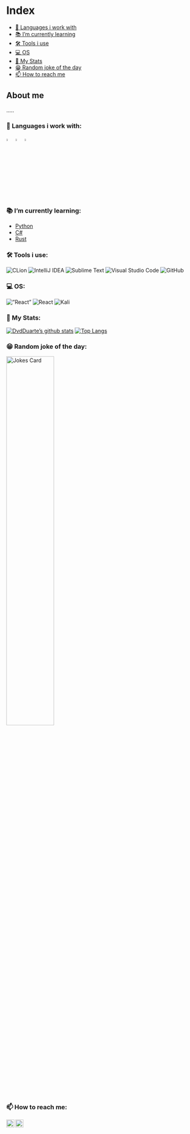 <!-- ### Hi there 👋 -->


# Index
- [📖 Languages i work with](https://github.com/DvdDuarte#-languages-i-work-with)
- [📚 I’m currently learning](https://github.com/DvdDuarte#-im-currently-learning)
- [🛠 Tools i use](https://github.com/DvdDuarte#-tools-i-use)
- [💻 OS](https://github.com/DvdDuarte#-os-systems)
- [💾 My Stats](https://github.com/DvdDuarte#-my-stats)
- [😁 Random joke of the day](https://github.com/DvdDuarte#-random-joke-of-the-day)
- [📫 How to reach me](https://github.com/DvdDuarte#-how-to-reach-me)

## About me
.....

### 📖 Languages i work with:
[<img src="https://user-images.githubusercontent.com/62104686/142400954-7afaf2dd-8895-4635-9891-064742925ff0.png" width=4% height=4% alt="haskell-icon">](https://www.haskell.org/documentation/) [<img src="https://user-images.githubusercontent.com/62104686/142401436-ef904c55-7d35-4d15-a5fc-6cb57cd5bfc7.png" width=4% height=4% alt="c-icon">](https://devdocs.io/c/) [<img src="https://user-images.githubusercontent.com/62104686/142401190-df78b2c6-2bfc-4ead-96bc-bd09951071fb.png"  width=4% height=4% alt="java-icon">](https://docs.oracle.com/en/java/javase/17/docs/api/index.html)

### 📚 I’m currently learning:
- [Python](https://docs.python.org/3/)
- [C#](https://docs.microsoft.com/en-us/dotnet/csharp/)
- [Rust](https://www.rust-lang.org/learn)

### 🛠 Tools i use:
![CLion](https://img.shields.io/badge/CLion-black?style=for-the-badge&logo=clion&logoColor=white)
![IntelliJ IDEA](https://img.shields.io/badge/IntelliJIDEA-000000.svg?style=for-the-badge&logo=intellij-idea&logoColor=white)
![Sublime Text](https://img.shields.io/badge/sublime_text-%23575757.svg?style=for-the-badge&logo=sublime-text&logoColor=important)
![Visual Studio Code](https://img.shields.io/badge/Visual%20Studio%20Code-0078d7.svg?style=for-the-badge&logo=visual-studio-code&logoColor=white)
![GitHub](https://img.shields.io/badge/github-%23121011.svg?style=for-the-badge&logo=github&logoColor=white)

### 💻 OS:
<img alt=”React” src="https://img.shields.io/badge/Windows-0078D6?style=for-the-badge&logo=windows&logoColor=white"/> <img alt="React" src="https://img.shields.io/badge/Ubuntu-E95420?style=for-the-badge&logo=ubuntu&logoColor=white"/> ![Kali](https://img.shields.io/badge/Kali-268BEE?style=for-the-badge&logo=kalilinux&logoColor=white)

### 💾 My Stats:
[![DvdDuarte’s github stats](https://github-readme-stats.vercel.app/api?username=DvdDuarte&count_private=true&theme=radical)](https://github.com/DvdDuarte)
[![Top Langs](https://github-readme-stats.vercel.app/api/top-langs/?username=DvdDuarte&layout=compact&theme=radical)](https://github.com/DvdDuarte)

### 😁 Random joke of the day:
<img src="https://readme-jokes.vercel.app/api?theme=tokyonight" alt="Jokes Card" width=50% height=50%/>

### 📫 How to reach me:
<a href="https://www.instagram.com/_dvd_duarte_/"><img align="left" src="https://raw.githubusercontent.com/yushi1007/yushi1007/main/images/instagram.svg" alt="Yu Shi | Instagram" width="21px"/></a>
<a href="https://www.linkedin.com/in/dvdduarte/"><img align="left" src="https://raw.githubusercontent.com/yushi1007/yushi1007/main/images/linkedin.svg" alt="Yu Shi | LinkedIn" width="21px"/></a>

<!--
![Steam](https://img.shields.io/badge/steam-%23000000.svg?style=for-the-badge&logo=steam&logoColor=white)(https://steamcommunity.com/id/sleimantuts)
![Epic Games](https://img.shields.io/badge/epicgames-%23313131.svg?style=for-the-badge&logo=epicgames&logoColor=white)
![Ubisoft](https://img.shields.io/badge/Ubisoft-%23F5F5F5.svg?style=for-the-badge&logo=Ubisoft&logoColor=black)
-->

<!--
**DvdDuarte/DvdDuarte** is a ✨ _special_ ✨ repository because its `README.md` (this file) appears on your GitHub profile.

Here are some ideas to get you started:

- 🔭 I’m currently working on ...
- 🌱 I’m currently learning ...
- 👯 I’m looking to collaborate on ...
- 🤔 I’m looking for help with ...
- 💬 Ask me about ...
- 📫 How to reach me: ...
- 😄 Pronouns: ...
- ⚡ Fun fact: ...
-->
